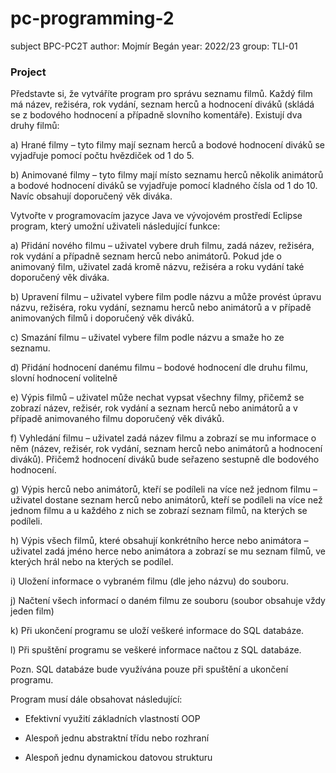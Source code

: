 # pc-programming-2

subject BPC-PC2T
author: Mojmír Begán
year: 2022/23
group: TLI-01

### Project

Představte si, že vytváříte program pro správu seznamu filmů. Každý film má název, režiséra, rok
vydání, seznam herců a hodnocení diváků (skládá se z bodového hodnocení a případně slovního
komentáře). Existují dva druhy filmů:

a) Hrané filmy – tyto filmy mají seznam herců a bodové hodnocení diváků se vyjadřuje pomocí
počtu hvězdiček od 1 do 5.

b) Animované filmy – tyto filmy mají místo seznamu herců několik animátorů a bodové
hodnocení diváků se vyjadřuje pomocí kladného čísla od 1 do 10. Navíc obsahují
doporučený věk diváka.

Vytvořte v programovacím jazyce Java ve vývojovém prostředí Eclipse program, který umožní uživateli
následující funkce:

a) Přidání nového filmu – uživatel vybere druh filmu, zadá název, režiséra, rok vydání a případně
seznam herců nebo animátorů. Pokud jde o animovaný film, uživatel zadá kromě názvu, režiséra a roku
vydání také doporučený věk diváka.

b) Upravení filmu – uživatel vybere film podle názvu a může provést úpravu názvu, režiséra, roku
vydání, seznamu herců nebo animátorů a v případě animovaných filmů i doporučený věk diváků.

c) Smazání filmu – uživatel vybere film podle názvu a smaže ho ze seznamu.

d) Přidání hodnocení danému filmu – bodové hodnocení dle druhu filmu, slovní hodnocení volitelně

e) Výpis filmů – uživatel může nechat vypsat všechny filmy, přičemž se zobrazí název, režisér, rok vydání
a seznam herců nebo animátorů a v případě animovaného filmu doporučený věk diváků.

f) Vyhledání filmu – uživatel zadá název filmu a zobrazí se mu informace o něm (název, režisér, rok
vydání, seznam herců nebo animátorů a hodnocení diváků). Přičemž hodnocení diváků bude seřazeno
sestupně dle bodového hodnocení.

g) Výpis herců nebo animátorů, kteří se podíleli na více než jednom filmu – uživatel dostane seznam
herců nebo animátorů, kteří se podíleli na více než jednom filmu a u každého z nich se zobrazí seznam
filmů, na kterých se podíleli.

h) Výpis všech filmů, které obsahují konkrétního herce nebo animátora – uživatel zadá jméno herce
nebo animátora a zobrazí se mu seznam filmů, ve kterých hrál nebo na kterých se podílel.

i) Uložení informace o vybraném filmu (dle jeho názvu) do souboru.

j) Načtení všech informací o daném filmu ze souboru (soubor obsahuje vždy jeden film)

k) Při ukončení programu se uloží veškeré informace do SQL databáze.

l) Při spuštění programu se veškeré informace načtou z SQL databáze.

Pozn. SQL databáze bude využívána pouze při spuštění a ukončení programu.

Program musí dále obsahovat následující:

- Efektivní využití základních vlastností OOP

- Alespoň jednu abstraktní třídu nebo rozhraní

- Alespoň jednu dynamickou datovou strukturu 
